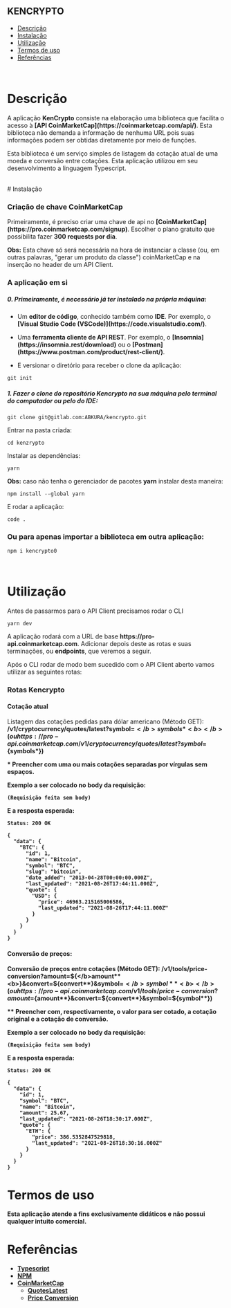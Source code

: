## KENCRYPTO

- [Descrição](#descrição)
- [Instalação](#instalação)
- [Utilização](#utilização)
- [Termos de uso](#termos-de-uso)
- [Referências](#referências)

<br>

# Descrição

<p>A aplicação <b>KenCrypto</b> consiste na elaboração uma biblioteca que facilita o acesso à <b>[API CoinMarketCap](https://coinmarketcap.com/api/)</b>. Esta biblioteca não demanda a informação de nenhuma URL pois suas informações podem ser obtidas diretamente por meio de funções.</p>

<p>Esta biblioteca é um serviço simples de listagem da cotação atual de uma moeda e conversão entre cotações. Esta aplicação utilizou em seu desenvolvimento a linguagem Typescript.</p>

<br>
# Instalação

<h3>Criação de chave CoinMarketCap</h3>

<p>Primeiramente, é preciso criar uma chave de api no <b>[CoinMarketCap](https://pro.coinmarketcap.com/signup)</b>. Escolher o plano gratuito que possibilita fazer <b>300 requests por dia</b>.</p>

<p><b>Obs:</b> Esta chave só será necessária na hora de instanciar a classe (ou, em outras palavras, "gerar um produto da classe") coinMarketCap e na inserção no header de um API Client.</p>

<h3>A aplicação em si</h3>

<h5>0. Primeiramente, é necessário já ter instalado na própria máquina:</h5>

- <p> Um <b>editor de código</b>, conhecido também como <b>IDE</b>. Por exemplo, o <b>[Visual Studio Code (VSCode)](https://code.visualstudio.com/)</b>.</p>

- <p> Uma <b>ferramenta cliente de API REST</b>. Por exemplo, o <b>[Insomnia](https://insomnia.rest/download)</b> ou o <b>[Postman](https://www.postman.com/product/rest-client/)</b>.</p>

- <p> E versionar o diretório para receber o clone da aplicação:</p>

```
git init
```

<h5>1. Fazer o clone do reposítório Kencrypto na sua máquina pelo terminal do computador ou pelo do IDE:</h5>

```
git clone git@gitlab.com:ABKURA/kencrypto.git
```

<p>Entrar na pasta criada:</p>

```
cd kenzrypto
```

<p>Instalar as dependências:</p>

```
yarn
```

<p><b>Obs:</b> caso não tenha o gerenciador de pacotes <b>yarn</b> instalar desta maneira:</p>

```
npm install --global yarn
```

<p>E rodar a aplicação:</p>

```
code .
```

<h3>Ou para apenas importar a biblioteca em outra aplicação:</h3>

```
npm i kencrypto0
```

<br>

# Utilização

<p>Antes de passarmos para o API Client precisamos rodar o CLI</p>

```
yarn dev
```

<p>A aplicação rodará com a URL de base <b>https://pro-api.coinmarketcap.com</b>. Adicionar depois deste as rotas e suas terminações, ou <b>endpoints</b>, que veremos a seguir.</p>

<p>Após o CLI rodar de modo bem sucedido com o API Client aberto vamos utilizar as seguintes rotas:</p>

<h3>Rotas Kencrypto</h3>

<h4>Cotação atual</h4>

Listagem das cotações pedidas para dólar americano (Método GET): <b>/v1/cryptocurrency/quotes/latest?symbol=${</b>symbols*<b>}</b> (ou https://pro-api.coinmarketcap.com/v1/cryptocurrency/quotes/latest?symbol=${symbols\*})

\* Preencher com uma ou mais cotações separadas por vírgulas sem espaços.

Exemplo a ser colocado no body da requisição:

```
(Requisição feita sem body)
```

E a resposta esperada:

```
Status: 200 OK
```

```
{
  "data": {
    "BTC": {
      "id": 1,
      "name": "Bitcoin",
      "symbol": "BTC",
      "slug": "bitcoin",
      "date_added": "2013-04-28T00:00:00.000Z",
      "last_updated": "2021-08-26T17:44:11.000Z",
      "quote": {
        "USD": {
          "price": 46963.215165006586,
          "last_updated": "2021-08-26T17:44:11.000Z"
        }
      }
    }
  }
}
```

<h4>Conversão de preços:</h4>

Conversão de preços entre cotações (Método GET): <b>/v1/tools/price-conversion?amount=${</b>amount**<b>}&convert=${</b>convert**<b>}&symbol=${</b>symbol**<b>}</b> (ou https://pro-api.coinmarketcap.com/v1/tools/price-conversion?amount=${amount**}&convert=${convert**}&symbol=${symbol**})

\*\* Preencher com, respectivamente, o valor para ser cotado, a cotação original e a cotação de conversão.

Exemplo a ser colocado no body da requisição:

```
(Requisição feita sem body)
```

E a resposta esperada:

```
Status: 200 OK
```

```
{
  "data": {
    "id": 1,
    "symbol": "BTC",
    "name": "Bitcoin",
    "amount": 25.67,
    "last_updated": "2021-08-26T18:30:17.000Z",
    "quote": {
      "ETH": {
        "price": 386.5352847529818,
        "last_updated": "2021-08-26T18:30:16.000Z"
      }
    }
  }
}
```

# Termos de uso

<p>Esta aplicação atende a fins exclusivamente didáticos e não possui qualquer intuito comercial.</p>

# Referências

- [Typescript](https://www.typescriptlang.org/)
- [NPM](https://nodejs.org/en/)
- [CoinMarketCap](https://coinmarketcap.com/api/)
  - [QuotesLatest](https://coinmarketcap.com/api/documentation/v1/#operation/getV1CryptocurrencyQuotesLatest)
  - [Price Conversion](https://coinmarketcap.com/api/documentation/v1/#operation/getV1ToolsPriceconversion)
